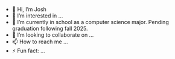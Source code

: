 - 👋 Hi, I’m Josh
- 👀 I’m interested in ...
- 🌱 I’m currently in school as a computer science major. Pending graduation following fall 2025.
- 💞️ I’m looking to collaborate on ...
- 📫 How to reach me ...
- ⚡ Fun fact: ...

<!---
Jman001188/Jman001188 is a ✨ special ✨ repository because its `README.md` (this file) appears on your GitHub profile.
You can click the Preview link to take a look at your changes.
--->
